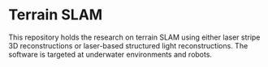 # Terrain SLAM
This repository holds the research on terrain SLAM using either laser stripe
3D reconstructions or laser-based structured light reconstructions.
The software is targeted at underwater environments and robots.
